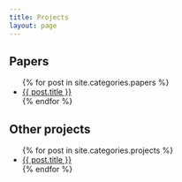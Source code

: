 ```yaml
---
title: Projects
layout: page
---
```


## Papers

<ul>
{% for post in site.categories.papers %}
<li>
<a href="{{post.url}}">
{{ post.title }}
</a>
</li>
{% endfor %}
</ul>

## Other projects

<ul>
{% for post in site.categories.projects %}
<li>
<a href="{{post.url}}">
{{ post.title }}
</a>
</li>
{% endfor %}
</ul>
